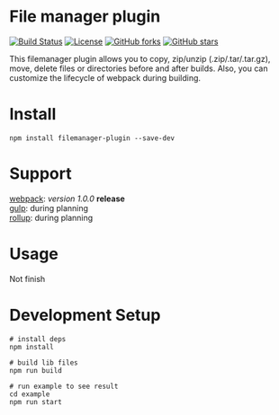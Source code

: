 # File manager plugin

[![Build Status](https://travis-ci.org/xianweics/filemanager-plugin.svg?branch=master)](https://travis-ci.org/xianweics/filemanager-plugin)
[![License](https://img.shields.io/badge/license-MIT-brightgreen.svg)](https://github.com/xianweics/filemanager-plugin/blob/master/LICENSE)
[![GitHub forks](https://img.shields.io/github/forks/xianweics/filemanager-plugin?color=brightgreen)](https://github.com/xianweics/filemanager-plugin/network)
[![GitHub stars](https://img.shields.io/github/stars/xianweics/filemanager-plugin?color=brightgreen)](https://github.com/xianweics/filemanager-plugin/stargazers)

This filemanager plugin allows you to copy, zip/unzip (.zip/.tar/.tar.gz), move, delete files or directories
before and after builds. Also, you can customize the lifecycle of webpack during building.

# Install
`npm install filemanager-plugin --save-dev`

# Support
[webpack](https://www.npmjs.com/search?q=keywords:webpack): *version 1.0.0* **release** <br/>
[gulp](https://www.npmjs.com/search?q=keywords:gulp): during planning <br/>
[rollup](https://www.npmjs.com/search?q=keywords:rollup): during planning <br/>

# Usage
Not finish

# Development Setup
```text
# install deps
npm install

# build lib files
npm run build

# run example to see result
cd example
npm run start
```

